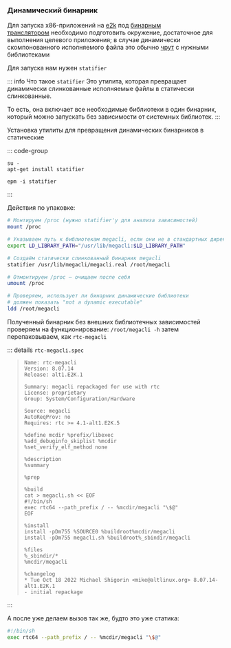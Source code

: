 ### Динамический бинарник

Для запуска x86-приложений на [e2k](https://www.altlinux.org/Ports/e2k "Ports/e2k") под [бинарным транслятором](https://www.altlinux.org/%D0%AD%D0%BB%D1%8C%D0%B1%D1%80%D1%83%D1%81/rtc "Эльбрус/rtc") необходимо подготовить окружение, достаточное для выполнения целевого приложения; в случае динамически скомпонованного исполняемого файла это обычно [чрут](https://www.altlinux.org/Chroot "Chroot") с нужными библиотеками

Для запуска нам нужен `statifier`

::: info Что такое `statifier`
Это утилита, которая превращает динамически слинкованные исполняемые файлы в статически слинкованные.

То есть, она включает все необходимые библиотеки в один бинарник, который можно запускать без зависимости от системных библиотек.
:::

Установка утилиты для превращения динамических бинарников в статические

::: code-group

```shell-vue[apt-get]
su -
apt-get install statifier
```

```shell-vue[epm]
epm -i statifier
```

:::

Действия по упаковке:
```sh
# Монтируем /proc (нужно statifier'у для анализа зависимостей)
mount /proc

# Указываем путь к библиотекам megacli, если они не в стандартных директориях
export LD_LIBRARY_PATH="/usr/lib/megacli:$LD_LIBRARY_PATH"

# Создаём статически слинкованный бинарник megacli
statifier /usr/lib/megacli/megacli.real /root/megacli

# Отмонтируем /proc — очищаем после себя
umount /proc

# Проверяем, использует ли бинарник динамические библиотеки
# должен показать "not a dynamic executable"
ldd /root/megacli
```

Полученный бинарник без внешних библиотечных зависимостей проверяем на функционирование: `/root/megacli -h` затем перепаковываем, как `rtc-megacli`


::: details `rtc-megacli.spec`
>```spec
>Name: rtc-megacli
>Version: 8.07.14
>Release: alt1.E2K.1
>
>Summary: megacli repackaged for use with rtc
>License: proprietary
>Group: System/Configuration/Hardware
>
>Source: megacli
>AutoReqProv: no
>Requires: rtc >= 4.1-alt1.E2K.5
>
>%define mcdir %prefix/libexec
>%add_debuginfo_skiplist %mcdir
>%set_verify_elf_method none
>
>%description
>%summary
>
>%prep
>
>%build
>cat > megacli.sh << EOF
>#!/bin/sh
>exec rtc64 --path_prefix / -- %mcdir/megacli "\$@"
>EOF
>
>%install
>install -pDm755 %SOURCE0 %buildroot%mcdir/megacli
>install -pDm755 megacli.sh %buildroot%_sbindir/megacli
>
>%files
>%_sbindir/*
>%mcdir/megacli
>
>%changelog
>* Tue Oct 18 2022 Michael Shigorin <mike@altlinux.org> 8.07.14-alt1.E2K.1
>- initial repackage
>```
:::

А после уже делаем вызов так же, будто это уже статика:

```sh
#!/bin/sh
exec rtc64 --path_prefix / -- %mcdir/megacli "\$@"
```